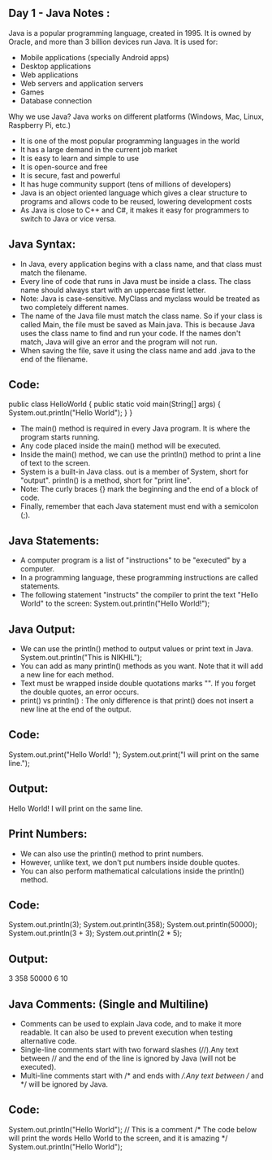Day 1 - Java Notes :
-----------------
Java is a popular programming language, created in 1995. It is owned by Oracle, and more than 3 billion devices run Java.
It is used for:
- Mobile applications (specially Android apps)
- Desktop applications
- Web applications
- Web servers and application servers
- Games
- Database connection

Why we use Java?
Java works on different platforms (Windows, Mac, Linux, Raspberry Pi, etc.)
- It is one of the most popular programming languages in the world
- It has a large demand in the current job market
- It is easy to learn and simple to use
- It is open-source and free
- It is secure, fast and powerful
- It has huge community support (tens of millions of developers)
- Java is an object oriented language which gives a clear structure to programs and allows code to be reused, lowering development costs
- As Java is close to C++ and C#, it makes it easy for programmers to switch to Java or vice versa.


Java Syntax:
-----------
- In Java, every application begins with a class name, and that class must match the filename.
- Every line of code that runs in Java must be inside a class. The class name should always start with an uppercase first letter. 
- Note: Java is case-sensitive. MyClass and myclass would be treated as two completely different names.
- The name of the Java file must match the class name. So if your class is called Main, the file must be saved as Main.java. This is because Java uses the class name to find and run your code. If the names don't match, Java will give an error and the program will not run. 
- When saving the file, save it using the class name and add .java to the end of the filename. 

Code:
----
public class HelloWorld {
   public static void main(String[] args) {
       System.out.println("Hello World");
   }
}

- The main() method is required in every Java program. It is where the program starts running.
- Any code placed inside the main() method will be executed.
- Inside the main() method, we can use the println() method to print a line of text to the screen.
- System is a built-in Java class.
  out is a member of System, short for "output".
  println() is a method, short for "print line".
- Note: The curly braces {} mark the beginning and the end of a block of code.
- Finally, remember that each Java statement must end with a semicolon (;).

Java Statements:
---------------
- A computer program is a list of "instructions" to be "executed" by a computer. 
- In a programming language, these programming instructions are called statements. 
- The following statement "instructs" the compiler to print the text "Hello World" to the screen:
  System.out.println("Hello World!");

Java Output:
-----------
- We can use the println() method to output values or print text in Java.
  System.out.println("This is NIKHIL");
- You can add as many println() methods as you want. Note that it will add a new line for each method.
- Text must be wrapped inside double quotations marks "". If you forget the double quotes, an error occurs.
- print() vs println() : The only difference is that print() does not insert a new line at the end of the output.

Code:
----
System.out.print("Hello World! ");
System.out.print("I will print on the same line.");

Output:
------
Hello World! I will print on the same line.

Print Numbers:
-------------
- We can also use the println() method to print numbers.
- However, unlike text, we don't put numbers inside double quotes.
- You can also perform mathematical calculations inside the println() method.

Code:
----
System.out.println(3);
System.out.println(358);
System.out.println(50000);
System.out.println(3 + 3);
System.out.println(2 * 5);

Output:
------
3
358
50000
6
10

Java Comments: (Single and Multiline)
-------------
- Comments can be used to explain Java code, and to make it more readable. It can also be used to prevent execution when testing alternative code.
- Single-line comments start with two forward slashes (//).Any text between // and the end of the line is ignored by Java (will not be executed).
- Multi-line comments start with /* and ends with */.Any text between /* and */ will be ignored by Java.

Code:
----
System.out.println("Hello World"); // This is a comment
/* The code below will print the words Hello World
to the screen, and it is amazing */
System.out.println("Hello World");














